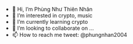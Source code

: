 - 👋 Hi, I’m Phùng Như Thiên Nhân
- 👀 I’m interested in crypto, music
- 🌱 I’m currently learning crypto
- 💞️ I’m looking to collaborate on ...
- 📫 How to reach me tweet: @phungnhan2004

<!---
phungnhan/phungnhan is a ✨ special ✨ repository because its `README.md` (this file) appears on your GitHub profile.
You can click the Preview link to take a look at your changes.
--->
